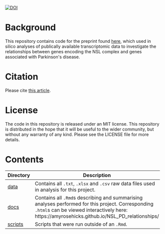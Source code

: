 [![DOI](https://zenodo.org/badge/439061046.svg)](https://zenodo.org/badge/latestdoi/439061046)

# Background

This repository contains code for the preprint found [here](https://doi.org/10.1101/2023.01.16.523926), which used in silico analyses of publically available transcriptomic data to investigate the relationships between genes encoding the NSL complex and genes associated with Parkinson's disease. 

# Citation
Please cite [this article](https://doi.org/10.1101/2023.01.16.523926).

# License

The code in this repository is released under an MIT license. This repository is distributed in the hope that it will be useful to the wider community, but without any warranty of any kind. Please see the LICENSE file for more details.

# Contents

<table>
<colgroup>
<col width="11%" />
<col width="88%" />
</colgroup>
<thead>
<tr class="header">
<th>Directory</th>
<th>Description</th>
</tr>
</thead>
<tbody>
<tr class="odd">
<td><a href="data" class="uri">data</a></td>
<td>Contains all <code>.txt</code>, <code>.xlsx</code> and <code>.csv</code> raw data files used in analysis for this project.</a></td>
</tr>
<tr class="even">
<td><a href="docs" class="uri">docs</a></td>
<td>Contains all <code>.Rmd</code>s describing and summarising analyses performed for this project. Corresponding <code>.html</code>s can be viewed interactively here: https://amyrosehicks.github.io/NSL_PD_relationships/</a></td>
</tr>
<tr class="even">
<td><a href="scripts" class="uri">scripts</a></td>
<td>Scripts that were run outside of an <code>.Rmd</code>.</td>
</tr>
</tbody>
</table>
